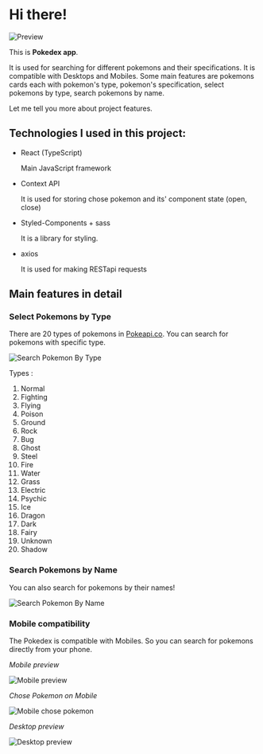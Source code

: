 # Hi there!

![Preview](https://c4.wallpaperflare.com/wallpaper/772/372/914/pokemon-eevee-pokemon-eeveelutions-espeon-pokemon-wallpaper-preview.jpg)

This is **Pokedex app**.

It is used for searching for different pokemons and their specifications. It is compatible with Desktops and Mobiles. Some main features are pokemons cards each with pokemon's type, pokemon's specification, select pokemons by type, search pokemons by name.

Let me tell you more about project features.

## Technologies I used in this project:

- React (TypeScript)

  Main JavaScript framework

- Context API

  It is used for storing chose pokemon and its' component state (open, close)

- Styled-Components + sass

  It is a library for styling.

- axios

  It is used for making RESTapi requests

## Main features in detail

### Select Pokemons by Type

There are 20 types of pokemons in [Pokeapi.co](https://pokeapi.co/). You can search for pokemons with specific type.

![Search Pokemon By Type](readme.assets/Pokedex-Select-Type.png)

Types :

1. Normal
2. Fighting
3. Flying
4. Poison
5. Ground
6. Rock
7. Bug
8. Ghost
9. Steel
10. Fire
11. Water
12. Grass
13. Electric
14. Psychic
15. Ice
16. Dragon
17. Dark
18. Fairy
19. Unknown
20. Shadow

### Search Pokemons by Name

You can also search for pokemons by their names!

![Search Pokemon By Name](readme.assets/Pokedex-Search-Name.png)

### Mobile compatibility

The Pokedex is compatible with Mobiles. So you can search for pokemons directly from your phone.

_Mobile preview_

![Mobile preview](readme.assets/Pokedex-Mobile.png)

_Chose Pokemon on Mobile_

![Mobile chose pokemon](readme.assets/Pokedex-Mobile-Chose.png)

_Desktop preview_

![Desktop preview](readme.assets/Pokedex-Desktop.png)
